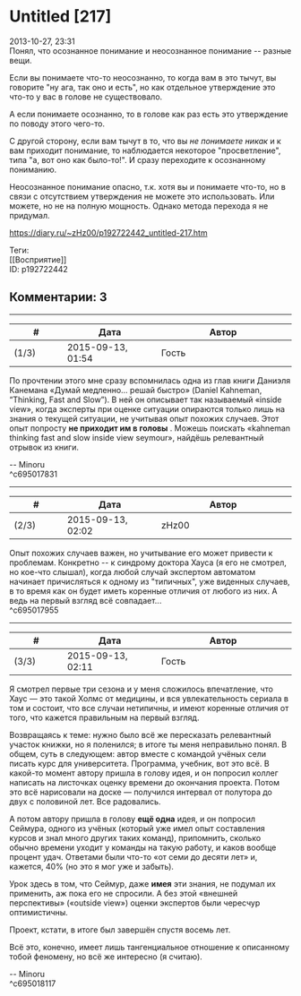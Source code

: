 Untitled [217]
==============

  
2013-10-27, 23:31  
 Понял, что осознанное понимание и неосознанное понимание -- разные вещи.   
   
 Если вы понимаете что-то неосознанно, то когда вам в это тычут, вы говорите "ну ага, так оно и есть", но как отдельное утверждение это что-то у вас в голове не существовало.   
   
 А если понимаете осознанно, то в голове как раз есть это утверждение по поводу этого чего-то.   
   
 С другой сторону, если вам тычут в то, что вы  *не понимаете никак*  и к вам приходит понимание, то наблюдается некоторое "просветление", типа "а, вот оно как было-то!". И сразу переходите к осознанному пониманию.   
   
 Неосознанное понимание опасно, т.к. хотя вы и понимаете что-то, но в связи с отсутствием утверждения не можете это использовать. Или можете, но не на полную мощность. Однако метода перехода я не придумал.   
  
<https://diary.ru/~zHz00/p192722442_untitled-217.htm>  
  
Теги:  
[[Восприятие]]  
ID: p192722442  


Комментарии: 3
--------------

  


---



|         #         |              Дата              |                     Автор                     |           ID           |
| --- | --- | --- | --- |
| (1/3) | 2015-09-13, 01:54 | Гость | c695017831 |

  
 По прочтении этого мне сразу вспомнилась одна из глав книги Даниэля Канемана «Думай медленно… решай быстро» (Daniel Kahneman, “Thinking, Fast and Slow”). В ней он описывает так называемый «inside view», когда эксперты при оценке ситуации опираются только лишь на знания о текущей ситуации, не учитывая опыт похожих случаев. Этот опыт попросту  **не приходит им в головы**  . Можешь поискать «kahneman thinking fast and slow inside view seymour», найдёшь релевантный отрывок из книги.   
   
 -- Minoru   
 ^c695017831

---



|         #         |              Дата              |                     Автор                     |           ID           |
| --- | --- | --- | --- |
| (2/3) | 2015-09-13, 02:02 | zHz00 | c695017955 |

  
 Опыт похожих случаев важен, но учитывание его может привести к проблемам. Конкретно -- к синдрому доктора Хауса (я его не смотрел, но кое-что слышал), когда любой случай экспертом автоматом начинает причисляться к одному из "типичных", уже виденных случаев, в то время как он будет иметь коренные отличия от любого из них. А ведь на первый взгляд всё совпадает...   
 ^c695017955

---



|         #         |              Дата              |                     Автор                     |           ID           |
| --- | --- | --- | --- |
| (3/3) | 2015-09-13, 02:11 | Гость | c695018117 |

  
 Я смотрел первые три сезона и у меня сложилось впечатление, что Хаус — это такой Холмс от медицины, и вся увлекательность сериала в том и состоит, что все случаи нетипичны, и имеют коренные отличия от того, что кажется правильным на первый взгляд.   
   
 Возвращаясь к теме: нужно было всё же пересказать релевантный участок книжки, но я поленился; в итоге ты меня неправильно понял. В общем, суть в следующем: автор вместе с командой учёных сели писать курс для университета. Программа, учебник, вот это всё. В какой-то момент автору пришла в голову идея, и он попросил коллег написать на листочках оценку времени до окончания проекта. Потом это всё нарисовали на доске — получился интервал от полутора до двух с половиной лет. Все радовались.   
   
 А потом автору пришла в голову  **ещё одна**  идея, и он попросил Сеймура, одного из учёных (который уже имел опыт составления курсов и знал много других таких команд), припомнить, сколько обычно времени уходит у команды на такую работу, и каков вообще процент удач. Ответами были что-то «от семи до десяти лет» и, кажется, 40% (но это я мог уже и забыть).   
   
 Урок здесь в том, что Сеймур, даже  **имея**  эти знания, не подумал их применить, аж пока его не спросили. А без этой «внешней перспективы» («outside view») оценки экспертов были чересчур оптимистичны.   
   
 Проект, кстати, в итоге был завершён спустя восемь лет.   
   
 Всё это, конечно, имеет лишь тангенциальное отношение к описанному тобой феномену, но всё же интересно (я считаю).   
   
 -- Minoru   
 ^c695018117